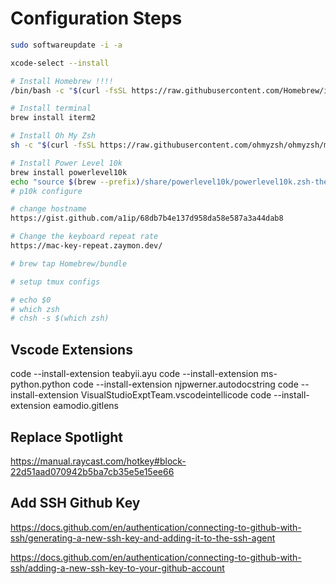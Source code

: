 # Configuration Steps

```bash
sudo softwareupdate -i -a

xcode-select --install

# Install Homebrew !!!!
/bin/bash -c "$(curl -fsSL https://raw.githubusercontent.com/Homebrew/install/HEAD/install.sh)"

# Install terminal
brew install iterm2

# Install Oh My Zsh
sh -c "$(curl -fsSL https://raw.githubusercontent.com/ohmyzsh/ohmyzsh/master/tools/install.sh)"

# Install Power Level 10k
brew install powerlevel10k
echo "source $(brew --prefix)/share/powerlevel10k/powerlevel10k.zsh-theme" >> ~/.zshrc
# p10k configure

# change hostname
https://gist.github.com/a1ip/68db7b4e137d958da58e587a3a44dab8

# Change the keyboard repeat rate
https://mac-key-repeat.zaymon.dev/

# brew tap Homebrew/bundle

# setup tmux configs

# echo $0
# which zsh
# chsh -s $(which zsh)
```

## Vscode Extensions
code --install-extension teabyii.ayu
code --install-extension ms-python.python
code --install-extension njpwerner.autodocstring
code --install-extension VisualStudioExptTeam.vscodeintellicode
code --install-extension eamodio.gitlens


## Replace Spotlight

https://manual.raycast.com/hotkey#block-22d51aad070942b5ba7cb35e5e15ee66

## Add SSH Github Key

https://docs.github.com/en/authentication/connecting-to-github-with-ssh/generating-a-new-ssh-key-and-adding-it-to-the-ssh-agent

https://docs.github.com/en/authentication/connecting-to-github-with-ssh/adding-a-new-ssh-key-to-your-github-account
